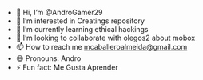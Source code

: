 - 👋 Hi, I’m @AndroGamer29
- 👀 I’m interested in Creatings repository
- 🌱 I’m currently learning ethical hackings
- 💞️ I’m looking to collaborate with olegos2 about mobox
- 📫 How to reach me mcaballeroalmeida@gmail.com
- 😄 Pronouns: Andro
- ⚡ Fun fact: Me Gusta Aprender 

<!---
AndroGamer29/AndroGamer29 is a ✨ special ✨ repository because its `README.md` (this file) appears on your GitHub profile.
You can click the Preview link to take a look at your changes.
--->
